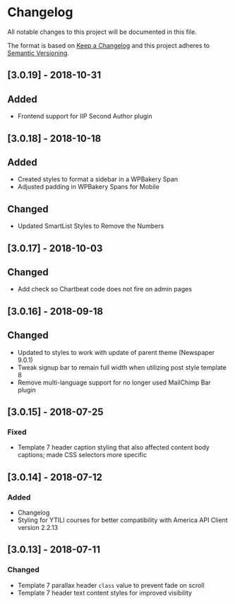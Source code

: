 # Changelog
All notable changes to this project will be documented in this file.

The format is based on [Keep a Changelog](http://keepachangelog.com/en/1.0.0/)
and this project adheres to [Semantic Versioning](http://semver.org/spec/v2.0.0.html).

## [3.0.19] - 2018-10-31
## Added
- Frontend support for IIP Second Author plugin

## [3.0.18] - 2018-10-18
## Added
- Created styles to format a sidebar in a WPBakery Span
- Adjusted padding in WPBakery Spans for Mobile
## Changed
- Updated SmartList Styles to Remove the Numbers

## [3.0.17] - 2018-10-03
## Changed
- Add check so Chartbeat code does not fire on admin pages

## [3.0.16] - 2018-09-18
## Changed
- Updated to styles to work with update of parent theme (Newspaper 9.0.1)
- Tweak signup bar to remain full width when utilizing post style template 8
- Remove multi-language support for no longer used MailChimp Bar plugin

## [3.0.15] - 2018-07-25
### Fixed
- Template 7 header caption styling that also affected content body captions; made CSS selectors more specific

## [3.0.14] - 2018-07-12
### Added
- Changelog
- Styling for YTILI courses for better compatibility with America API Client version 2.2.13

## [3.0.13] - 2018-07-11
### Changed
- Template 7 parallax header `class` value to prevent fade on scroll
- Template 7 header text content styles for improved visibility
